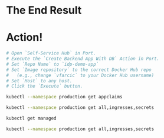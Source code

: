# The End Result


# Action!

```bash
# Open `Self-Service Hub` in Port.
# Execute the `Create Backend App With DB` Action in Port.
# Set `Repo Name` to `idp-demo-app`
# Set `Image repository` to the correct Docker Hub repo
#   (e.g., change `vfarcic` to your Docker Hub username)
# Set `Host` to any host.
# Click the `Execute` button.

kubectl --namespace production get appclaims

kubectl --namespace production get all,ingresses,secrets

kubectl get managed

kubectl --namespace production get all,ingresses,secrets
```


<!-- .slide: data-background-image="img/idp/the-end-01.png" data-background-size="contain" data-background-color="black" -->


<!-- .slide: data-background-image="img/idp/the-end-02.png" data-background-size="contain" data-background-color="black" -->


<!-- .slide: data-background-image="img/idp/the-end-03.png" data-background-size="contain" data-background-color="black" -->


<!-- .slide: data-background-image="img/idp/the-end-04.png" data-background-size="contain" data-background-color="black" -->


<!-- .slide: data-background-image="img/idp/the-end-05.png" data-background-size="contain" data-background-color="black" -->


<!-- .slide: data-background-image="img/idp/the-end-06.png" data-background-size="contain" data-background-color="black" -->


<!-- .slide: data-background-image="img/idp/the-end-07.png" data-background-size="contain" data-background-color="black" -->


<!-- .slide: data-background-image="img/idp/the-end-08.png" data-background-size="contain" data-background-color="black" -->


<!-- .slide: data-background-image="img/idp/the-end-09.png" data-background-size="contain" data-background-color="black" -->


<!-- .slide: data-background-image="img/idp/the-end-10.png" data-background-size="contain" data-background-color="black" -->


<!-- .slide: data-background-image="img/idp/the-end-11.png" data-background-size="contain" data-background-color="black" -->


<!-- .slide: data-background-image="img/idp/the-end-12.png" data-background-size="contain" data-background-color="black" -->


<!-- .slide: data-background-image="img/idp/the-end-13.png" data-background-size="contain" data-background-color="black" -->


<!-- .slide: data-background-image="img/idp/the-end-14.png" data-background-size="contain" data-background-color="black" -->


<!-- .slide: data-background-image="img/idp/the-end-15.png" data-background-size="contain" data-background-color="black" -->


<!-- .slide: data-background-image="img/idp/the-end-16.png" data-background-size="contain" data-background-color="black" -->


<!-- .slide: data-background-image="img/idp/the-end-17.png" data-background-size="contain" data-background-color="black" -->
